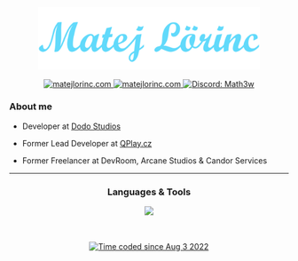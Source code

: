 <p align="center">
 <a href="https://math3w.dev/">
  <img alt="Math3w" width="400" src="./header.png">
 </a>
</p>
<p align="center">
 <a href="https://www.linkedin.com/in/matej-lorinc">
  <img alt="matejlorinc.com" src="https://img.shields.io/badge/LinkedIn-blue?style=for-the-badge&logo=linkedin&logoColor=white">
 </a>
 <a href="https://matejlorinc.com/">
  <img alt="matejlorinc.com" src="https://img.shields.io/badge/matejlorinc.com-blue?style=for-the-badge&logo=googlechrome&logoColor=white">
 </a>
 <a href="https://discordapp.com/users/482816752238067712/">
  <img alt="Discord: Math3w" src="https://img.shields.io/badge/Math3w-blue?style=for-the-badge&logo=discord&logoColor=white">
 </a>
</p>

### About me

- Developer at [Dodo Studios](https://www.dodostudios.nl/)

- Former Lead Developer at [QPlay.cz](https://www.qplay.cz/)

- Former Freelancer at DevRoom, Arcane Studios & Candor Services

---

<h3 align="center">Languages & Tools</h3>

<p align="center">
  <a href="https://math3w.dev/">
    <img src="https://skillicons.dev/icons?i=git,java,kotlin,spring,mysql,mongodb,redis,gradle,maven,js,ts,react,nextjs,html,css,tailwind&perline=8" />
  </a>
</p>

</br>

<p align="center">
 <a href="https://wakatime.com/@Math3w">
   <img alt="Time coded since Aug 3 2022" src="https://github-readme-stats.vercel.app/api/wakatime?username=Math3w&langs_count=4&custom_title=Time%20coded%20since%20Aug%203%202022&layout=compact&theme=react&border_color=20232a" />
 </a>
</p>
